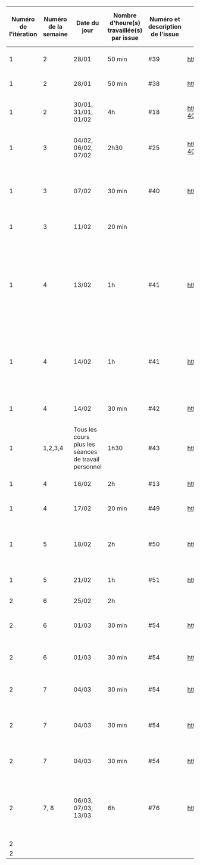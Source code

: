 ﻿| Numéro de l'itération | Numéro de la semaine | Date du jour | Nombre d'heure(s) travaillée(s) par issue | Numéro et description de l'issue | Lien de l'issue dans GitHub | Liste des commentaires pertinents dans les commits de l'issue | Un lien cliquable vers la page en ligne ou le document dans GitHub |
|-----------------------|----------------------|--------------|-------------------------------------|----------------------------------|-----------------------------|---------------------------------------------------------------|--------------------------------------------------------------------|
|               1        |               2       |         28/01     |                 50 min                    |        #39                          |                       https://github.com/cegepmatane/AcheteTaBaguette/issues/39      |          Création de la maquette de la page "Paiement"                                              |         https://github.com/cegepmatane/AcheteTaBaguette/blob/master/documentation/Maquettes/Paiement.png                                                           |
|               1        |               2       |         28/01     |                 50 min                    |                   #38               |  https://github.com/cegepmatane/AcheteTaBaguette/issues/38                           |          Création de la maquette de la page "Boutique"                                              |    https://github.com/cegepmatane/AcheteTaBaguette/blob/master/documentation/Maquettes/Boutique.png                                                                |
|               1        |            2          |      30/01, 31/01, 01/02         |                 4h                    |     #18                             |    https://github.com/cegepmatane/AcheteTaBaguette/issues/18#issue-406040385                         |            Création de la sidebar_right qui est la sidebar_utilisateur                        |                      https://github.com/cegepmatane/AcheteTaBaguette/blob/master/source/achetetabaguette_fr/sidebar-utilisateur.html                                              |
|               1        |            3          |     04/02, 06/02, 07/02        |                2h30                     |          #25                        |   https://github.com/cegepmatane/AcheteTaBaguette/issues/25#issue-407365042                          |              Création de l'architecture de la BD avec un diagramme de classes                                |        https://github.com/cegepmatane/AcheteTaBaguette/blob/master/documentation/Diagrammes/Diagramme_de_classes_BD_Achete_Ta_Baguette-V2.png                                                            |
|           1         |          3         |       07/02      |    30 min                              |               #40                   |   https://github.com/cegepmatane/AcheteTaBaguette/issues/40                          |                    Rédaction du texte et de la description de chaque produit qui sera présent sur notre site               |          https://github.com/cegepmatane/AcheteTaBaguette/blob/master/documentation/Textes/Texte%20page%20Produits.txt                 |
|        1            |          3         |    11/02        |     20 min                               |                                  |                             |                  Réorganisation des tâches sur Trello                 |  https://trello.com/b/SSOoPPv0/ach%C3%A8te-ta-baguette                                                                  |
|         1          |        4           |     13/02        |         1h                           |               #41                   |      https://github.com/cegepmatane/AcheteTaBaguette/issues/41                       |                        Réorganisation des Maquettes et des StoryBoards dans un fichier se nommant Documentation.md où toutes les images sont au format MarkDown comme demandé dans les consignes               |     https://github.com/cegepmatane/AcheteTaBaguette/blob/master/documentation/Documentation.md                                                           |
|          1             |           4         |      14/02       |       1h                            |             #41                     |   https://github.com/cegepmatane/AcheteTaBaguette/issues/41                          |          Réorganisation du dossier Documentation, mise à jour du diagramme de classes de la BD ainsi que le fichier Documentation.md                     |                         https://github.com/cegepmatane/AcheteTaBaguette/blob/master/documentation/Documentation.md                                           |
|           1      |      4         |     14/02      |        30 min                       |              #42                    |          https://github.com/cegepmatane/AcheteTaBaguette/issues/42                   |       StoryBoard de rajout de produit sur le site par l'admin                      |                       https://github.com/cegepmatane/AcheteTaBaguette/blob/master/documentation/StoryBoard/StoryBoard%20-%20Ajout%20d'un%20produit%20au%20site.png                                   |
|         1     |       1,2,3,4        |      Tous les cours plus les séances de travail personnel     |              1h30                 |     #43                             |      https://github.com/cegepmatane/AcheteTaBaguette/issues/43                      |      Rédaction de la feuille de temps dans laquelle on détaille les tâches effectuées                       |    https://github.com/cegepmatane/AcheteTaBaguette/blob/master/planification/Feuille_de_temps_Antonin.md                                                      |
|        1        |        4       |    16/02     |        2h                        |           #13                       |              https://github.com/cegepmatane/AcheteTaBaguette/issues/13               |    Création et finalisation de la page Produit                         |                 https://github.com/cegepmatane/AcheteTaBaguette/blob/master/source/achete_ta_baguette_fr/publique/vue/produit.php                                         |
|        1          |       4          |  17/02      |       20 min                           |          #49                        |         https://github.com/cegepmatane/AcheteTaBaguette/issues/49                    |      Ajout des photos pour l'aperçu des produits                          |      https://github.com/cegepmatane/AcheteTaBaguette/tree/master/source/achete_ta_baguette_fr/publique/illustration                                                        |
|        1          |        5        |   18/02    |        2h                        |             #50                    |       https://github.com/cegepmatane/AcheteTaBaguette/issues/50                  |          Ecriture du script SQL permettant de remplir la base de données avec les produits proposés sur le site                   |      https://github.com/cegepmatane/AcheteTaBaguette/blob/master/script%20de%20BDD/Script_SQL_BDD_Produits.txt                   |
|         1        |        5         |   21/02   |            1h                     |   #51                             |         https://github.com/cegepmatane/AcheteTaBaguette/issues/51                  |       Création du diagramme de navigation                    |       https://github.com/cegepmatane/AcheteTaBaguette/blob/master/documentation/Diagrammes/Diagramme_de_navigation.png                                                      |
|        2          |        6         |   25/02     |      2h                           |                                  |                           |          Evaluation de l'itération 1                   |                                                           |
|          2        |      6          |   01/03     |           30 min                      |  #54                              |          https://github.com/cegepmatane/AcheteTaBaguette/issues/54                |            Ajout du texte et restructuration de la StoryBoard - Connexion                    |    https://github.com/cegepmatane/AcheteTaBaguette/blob/master/documentation/StoryBoard/Story%20Board%20_%20Connexion.png                                                    |
|          2        |      6          |   01/03     |           30 min                      |  #54                              |          https://github.com/cegepmatane/AcheteTaBaguette/issues/54                |            Ajout du texte et restructuration de la StoryBoard - Paiement                    |   https://github.com/cegepmatane/AcheteTaBaguette/blob/master/documentation/StoryBoard/Story%20Board%20_%20Paiement.png                                                   |
|          2        |      7          |   04/03     |           30 min                      |  #54                              |          https://github.com/cegepmatane/AcheteTaBaguette/issues/54                |            Ajout du texte et restructuration de la StoryBoard - Inscription                    |    https://github.com/cegepmatane/AcheteTaBaguette/blob/master/documentation/StoryBoard/Story%20board%20-%20Inscription.png                                                   |
|          2        |      7          |   04/03     |           30 min                      |  #54                              |          https://github.com/cegepmatane/AcheteTaBaguette/issues/54                |            Ajout du texte et restructuration de la StoryBoard - Ajout d'un produit au site                    |    https://github.com/cegepmatane/AcheteTaBaguette/blob/master/documentation/StoryBoard/StoryBoard%20-%20Ajout%20d'un%20produit%20au%20site.png                                                    |
|          2        |      7          |   04/03     |           30 min                      |  #54                              |          https://github.com/cegepmatane/AcheteTaBaguette/issues/54                |            Ajout du texte et restructuration de la StoryBoard - Choix produit                    |    https://github.com/cegepmatane/AcheteTaBaguette/blob/master/documentation/StoryBoard/Storyboard-%20Choix%20produit.png                                                   |
|          2        |      7, 8          |    06/03, 07/03, 13/03    |     6h                            |             #76                   |       https://github.com/cegepmatane/AcheteTaBaguette/issues/76                   |        Permettre à l'administrateur du site de pouvoir modifier les informations sur le produit et faire le lien avec la base de données                        |                    https://github.com/cegepmatane/AcheteTaBaguette/blob/master/source/achete_ta_baguette_fr_administrateur/action/action-produit.php                                    |
|          2        |                |        |                                 |                                |                          |                                |                                                        |
|          2        |                |        |                                 |                                |                          |                                |                                                        |